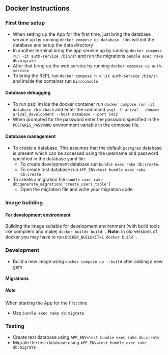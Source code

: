 ## Docker Instructions
### First time setup
* When setting up the App for the first time, just bring the database service up by running `docker compose up database`. This will init the database and setup the data directory
* In another terminal bring the app service up by running `docker compose run -it auth-service /bin/sh` and run the migrations `bundle exec rake db:migrate`
* After that bring up the web service by running `docker compose up auth-service`
* To bring the REPL run `docker compose run -it auth-service /bin/sh` and inside the container run `bin/console`

#### Database debugging
* To run psql inside the docker container run `docker compose run -it database /bin/bash` and enter the command `psql -U arival --dbname arival_development --host database --port 5432`
* When prompted for the password enter the password specified in the `POSTGRES_PASSWORD` environment variable in the compose file.

#### Database management
* To create a database. This assumes that the default `postgres` database is present which can be accessed using the username and password specified in the database.yaml file.
  * To create development database run `bundle exec rake db:create`.
  * To create test database run `APP_ENV=test bundle exec rake db:create`
* To create a migration file `bundle exec rake db:generate_migration['create_users_table']`
  * Open the migration file and write your migration code

### Image building
#### For development environment
Building the image suitable for development environment (with build tools like compilers and make)
`docker buildx build .`
**Note:** In old versions of docker you may have to run `DOCKER_BUILDKIT=1 docker build .`

### Development
* Build a new image using `docker compose up --build` after adding a new gem

#### Migrations
##### Note
When starting the App for the first time
* Use `bundle exec rake db:migrate`

### Testing
* Create test database using `APP_ENV=test bundle exec rake db:create`
* Migrate the test database using `APP_ENV=test bundle exec rake db:migrate`
